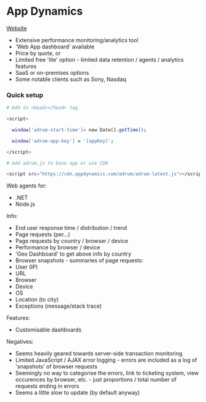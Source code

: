 # App Dynamics


[Website](https://www.appdynamics.com/)


* Extensive performance monitoring/analytics tool
* 'Web App dashboard' available
* Price by quote, or
* Limited free 'lite' option - limited data retention / agents / analytics features
* SaaS or on-premises options
* Some notable clients such as Sony, Nasdaq

### Quick setup

```bash
# Add to <head></head> tag

<script> 

  window['adrum-start-time']= new Date().getTime(); 

  window['adrum-app-key'] = '[appKey]'; 

</script> 

# Add adrum.js to base app or use CDN

<script src="https://cdn.appdynamics.com/adrum/adrum-latest.js"></script>
```

Web agents for:
* .NET
* Node.js

Info:
* End user response time / distribution / trend
* Page requests (per...)
* Page requests by country / browser / device
* Performance by browser / device
* 'Geo Dashboard' to get above info by country
* Browser snapshots - summaries of page requests:
* User (IP)
* URL
* Browser
* Device
* OS
* Location (to city)
* Exceptions (message/stack trace)

Features:
* Customisable dashboards

Negatives:
* Seems heavily geared towards server-side transaction monitoring
* Limited JavaScript / AJAX error logging - errors are included as a log of 'snapshots' of browser requests
* Seemingly no way to categorise the errors, link to ticketing system, view occurences by browser, etc. - just proportions / total number of requests ending in errors
* Seems a little slow to update (by default anyway)


